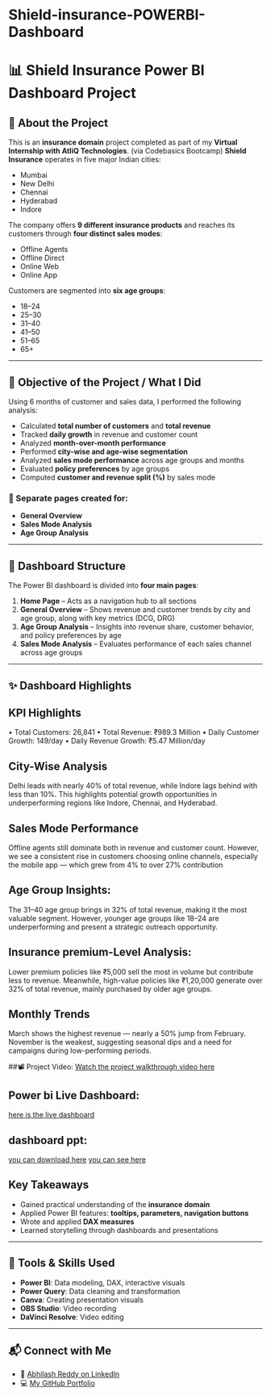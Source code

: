 # Shield-insurance-POWERBI-Dashboard
# 📊 Shield Insurance Power BI Dashboard Project

## 🏢 About the Project

This is an **insurance domain** project completed as part of my **Virtual Internship with AtliQ Technologies**. (via Codebasics Bootcamp)
**Shield Insurance** operates in five major Indian cities:  
- Mumbai  
- New Delhi  
- Chennai  
- Hyderabad  
- Indore  

The company offers **9 different insurance products** and reaches its customers through **four distinct sales modes**:
- Offline Agents  
- Offline Direct  
- Online Web  
- Online App  

Customers are segmented into **six age groups**:
- 18–24  
- 25–30  
- 31–40  
- 41–50  
- 51–65  
- 65+  

---

## 🎯 Objective of the Project / What I Did

Using 6 months of customer and sales data, I performed the following analysis:

- Calculated **total number of customers** and **total revenue**
- Tracked **daily growth** in revenue and customer count
- Analyzed **month-over-month performance**
- Performed **city-wise and age-wise segmentation**
- Analyzed **sales mode performance** across age groups and months
- Evaluated **policy preferences** by age groups
- Computed **customer and revenue split (%)** by sales mode

### 🧾 Separate pages created for:
- **General Overview**  
- **Sales Mode Analysis**  
- **Age Group Analysis**

---

## 🧭 Dashboard Structure

The Power BI dashboard is divided into **four main pages**:

1. **Home Page** – Acts as a navigation hub to all sections  
2. **General Overview** – Shows revenue and customer trends by city and age group, along with key metrics (DCG, DRG)  
3. **Age Group Analysis** – Insights into revenue share, customer behavior, and policy preferences by age  
4. **Sales Mode Analysis** – Evaluates performance of each sales channel across age groups

---

## ✨ Dashboard Highlights
##  KPI Highlights 
•	Total Customers: 26,841
•	Total Revenue: ₹989.3 Million
•	Daily Customer Growth: 149/day
•	Daily Revenue Growth: ₹5.47 Million/day
 
##  City-Wise Analysis
Delhi leads with nearly 40% of total revenue, while Indore lags behind with less than 10%. 
This highlights potential growth opportunities in underperforming regions like Indore, Chennai, and Hyderabad.

 
## Sales Mode Performance
Offline agents still dominate both in revenue and customer count.
However, we see a consistent rise in customers choosing online channels, especially the mobile app — which grew from 4% to over 27% contribution

  
 ## Age Group Insights:
The 31–40 age group brings in 32% of total revenue, making it the most valuable segment. 
However, younger age groups like 18–24 are underperforming and present a strategic outreach opportunity. 
 

## Insurance premium-Level Analysis:
Lower premium policies like ₹5,000 sell the most in volume but contribute less to revenue. 
Meanwhile, high-value policies like ₹1,20,000 generate over 32% of total revenue, mainly purchased by older age groups.

 
 
## Monthly Trends
March shows the highest revenue — nearly a 50% jump from February.
November is the weakest, 
suggesting seasonal dips and a need for campaigns during low-performing periods.
 
##📽️ Project Video:
[Watch the project walkthrough video here](https://drive.google.com/file/d/1g89GKRHW_FxkLB9_Y96s3kxY2OIAYps7/view?usp=sharing)

## Power bi Live Dashboard:
[here is the live dashboard]( https://app.powerbi.com/reportEmbed?reportId=f34fd375-f3a9-4400-bd41-e3648990c9b5&autoAuth=true&ctid=21fa5699-6352-41be-9b5a-bc11ff019db4)

## dashboard ppt:
[you can download here](https://github.com/AnuguAbhilashreddy/Shield-insurance-POWERBI-Dashboard/blob/main/shield%20insurace%20powerbi%20dashboard%20ppt.pptx)
[you can see here](https://github.com/AnuguAbhilashreddy/Shield-insurance-POWERBI-Dashboard/blob/main/shiled%20insurance%20power%20bi%20dasboard%20ppt%20pdf.pdf)

## Key Takeaways
- Gained practical understanding of the **insurance domain**
- Applied Power BI features: **tooltips, parameters, navigation buttons**
- Wrote and applied **DAX measures** 
- Learned storytelling through dashboards and presentations

---

## 🧠 Tools & Skills Used

- **Power BI**: Data modeling, DAX, interactive visuals  
- **Power Query**: Data cleaning and transformation  
- **Canva**: Creating presentation visuals  
- **OBS Studio**: Video recording  
- **DaVinci Resolve**: Video editing

---

## 📬 Connect with Me

- 🔗 [Abhilash Reddy on LinkedIn](https://www.linkedin.com/in/abhilashreddyanugu)
- 💻 [My GitHub Portfolio](https://github.com/AnuguAbhilashreddy)
